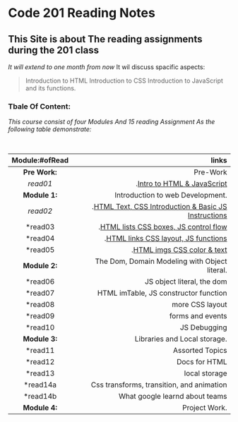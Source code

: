 # Code 201 Reading Notes
## This Site is about The reading assignments during the 201 class
*It will extend to one month from now*
It wil discuss spacific aspects:
> Introduction to HTML
> Introduction to CSS
> Introduction to JavaScript and its functions.

### Tbale Of Content:

*This course consist of four Modules And 15 reading Assignment As the following table demonstrate:*

 

|Module:#ofRead |  links  |
|:-----------------: |-------------:
|**Pre Work:** |Pre-Work
  |*read01*|.[Intro to HTML & JavaScript](https://mrabdsaif.github.io/reading-notes-201/read01)
|**Module 1:** |Introduction to web Development.
  |*read02*| .[HTML Text, CSS Introduction & Basic JS Instructions](https://mrabdsaif.github.io/reading-notes-201/read02)
  |*read03| .[HTML lists CSS boxes, JS control flow](https://mrabdsaif.github.io/reading-notes-201/read03) 
  |*read04|.[HTML links CSS layout, JS functions](https://mrabdsaif.github.io/reading-notes-201/read04)
  |*read05|.[HTML imgs CSS color & text](https://mrabdsaif.github.io/reading-notes-201/read05)
|**Module 2:** |The Dom, Domain Modeling with Object literal.
  |*read06|JS object literal, the dom
  |*read07|HTML imTable, JS constructor function
  |*read08|more CSS layout
  |*read09|forms and events
  |*read10|JS Debugging
|**Module 3:** |Libraries and Local storage.
  |*read11|Assorted Topics
  |*read12|Docs for HTML
  |*read13|local storage
  |*read14a|Css transforms, transition, and animation
  |*read14b|What google learnd about teams
|**Module 4:**| Project Work.



